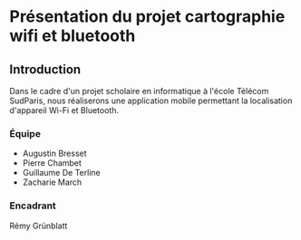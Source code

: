 # Présentation du projet cartographie wifi et bluetooth

## Introduction

Dans le cadre d'un projet scholaire en informatique à l'école Télécom SudParis, nous réaliserons une application mobile permettant la localisation d'appareil Wi-Fi et Bluetooth.

### Équipe
* Augustin Bresset  
* Pierre Chambet
* Guillaume De Terline
* Zacharie March

### Encadrant 

Rémy Grünblatt 


